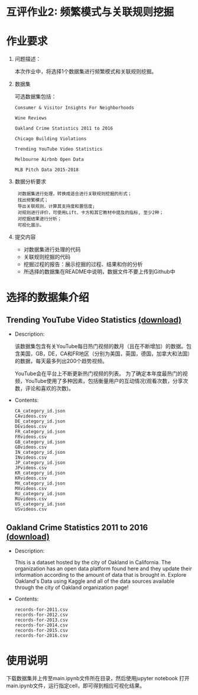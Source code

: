 # 互评作业2: 频繁模式与关联规则挖掘
 
# 作业要求
1. 问题描述：

   本次作业中，将选择1个数据集进行频繁模式和关联规则挖掘。

2. 数据集

    可选数据集包括：
    ```
    Consumer & Visitor Insights For Neighborhoods

    Wine Reviews

    Oakland Crime Statistics 2011 to 2016

    Chicago Building Violations

    Trending YouTube Video Statistics

    Melbourne Airbnb Open Data

    MLB Pitch Data 2015-2018
    ```

3. 数据分析要求

        对数据集进行处理，转换成适合进行关联规则挖掘的形式；
        找出频繁模式；
        导出关联规则，计算其支持度和置信度;
        对规则进行评价，可使用Lift、卡方和其它教材中提及的指标, 至少2种；
        对挖掘结果进行分析；
        可视化展示。
4. 提交内容

    * 对数据集进行处理的代码
    * 关联规则挖掘的代码
    * 挖掘过程的报告：展示挖掘的过程、结果和你的分析
    * 所选择的数据集在README中说明，数据文件不要上传到Github中

# 选择的数据集介绍

## Trending YouTube Video Statistics [(download)](https://www.kaggle.com/datasnaek/youtube-new)

* Description: 

    该数据集包含有关YouTube每日热门视频的数月（且在不断增加）的数据。包含美国，GB，DE，CA和FR地区（分别为美国，英国，德国，加拿大和法国）的数据，每天最多列出200个趋势视频。
    
    YouTube会在平台上不断更新热门视频的列表。 为了确定本年度最热门的视频，YouTube使用了多种因素，包括衡量用户的互动情况(观看次数，分享次数，评论和喜欢的次数)。

* Contents:
    ```
    CA_category_id.json
    CAvideos.csv 
    DE_category_id.json
    DEvideos.csv 
    FR_category_id.json 
    FRvideos.csv
    GB_category_id.json
    GBvideos.csv
    IN_category_id.json
    INvideos.csv 
    JP_category_id.json
    JPvideos.csv 
    KR_category_id.json
    KRvideos.csv 
    MX_category_id.json
    MXvideos.csv 
    RU_category_id.json
    RUvideos.csv 
    US_category_id.json
    USvideos.csv
    ```

## Oakland Crime Statistics 2011 to 2016 [(download)](https://www.kaggle.com/cityofoakland/oakland-crime-statistics-2011-to-2016?select=records-for-2012.csv)

* Description: 

    This is a dataset hosted by the city of Oakland in California. The organization has an open data platform found here and they update their information according to the amount of data that is brought in. Explore Oakland's Data using Kaggle and all of the data sources available through the city of Oakland organization page!

* Contents:
    ```
    records-for-2011.csv
    records-for-2012.csv
    records-for-2013.csv
    records-for-2014.csv
    records-for-2015.csv
    records-for-2016.csv
    ```

# 使用说明
下载数据集并上传至main.ipynb文件所在目录，然后使用jupyter notebook 打开main.ipynb文件，运行指定cell，即可得到相应可视化结果。
